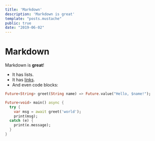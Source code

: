 ```yaml
---
title: 'Markdown'
description: 'Markdown is great'
template: "posts.mustache"
public: true
date: "2019-06-02"
---
```


# Markdown

Markdown is **great**!

* It has lists.
* It has [links](http://example.com).
* And even code blocks:

```dart
Future<String> greet(String name) => Future.value("Hello, $name!");

Future<void> main() async {
  try {
    var msg = await greet('world');
    print(msg);
  catch (e) {
    print(e.message);
  }
}
